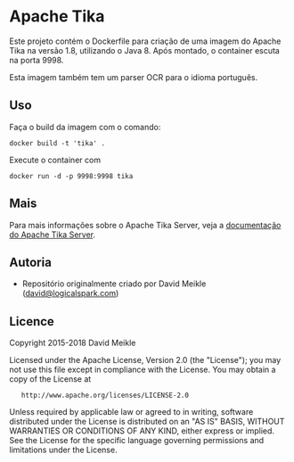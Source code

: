 # Apache Tika

Este projeto contém o Dockerfile para criação de uma imagem do Apache Tika na
versão 1.8, utilizando o Java 8. Após montado, o container escuta na porta
9998.

Esta imagem também tem um parser OCR para o idioma português.


## Uso

Faça o build da imagem com o comando:

    docker build -t 'tika' .

Execute o container com

    docker run -d -p 9998:9998 tika


## Mais

Para mais informações sobre o Apache Tika Server, veja a [documentação do Apache Tika Server](http://wiki.apache.org/tika/TikaJAXRS).

## Autoria

  * Repositório originalmente criado por David Meikle (<david@logicalspark.com>)

## Licence

   Copyright 2015-2018 David Meikle

   Licensed under the Apache License, Version 2.0 (the "License");
   you may not use this file except in compliance with the License.
   You may obtain a copy of the License at

       http://www.apache.org/licenses/LICENSE-2.0

   Unless required by applicable law or agreed to in writing, software
   distributed under the License is distributed on an "AS IS" BASIS,
   WITHOUT WARRANTIES OR CONDITIONS OF ANY KIND, either express or implied.
   See the License for the specific language governing permissions and
   limitations under the License.
